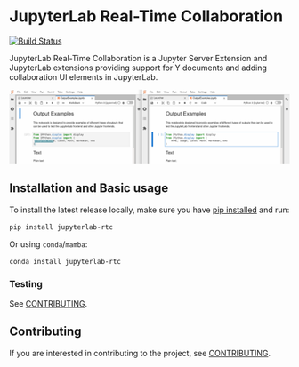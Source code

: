 # JupyterLab Real-Time Collaboration

[![Build Status](https://github.com/jupyterlab/jupyterlab_rtc/actions/workflows/test.yml/badge.svg?query=branch%3Amain++)](https://github.com/jupyterlab/jupyterlab_rtc/actions?query=branch%3Amain++)

JupyterLab Real-Time Collaboration is a Jupyter Server Extension and JupyterLab extensions providing support for Y documents
and adding collaboration UI elements in JupyterLab.

![Real-Time Collaboration Demonstration](./docs/source/images/rtc_shared_cursors.png)

## Installation and Basic usage

To install the latest release locally, make sure you have
[pip installed](https://pip.readthedocs.io/en/stable/installing/) and run:

```bash
pip install jupyterlab-rtc
```

Or using ``conda``/``mamba``:

```bash
conda install jupyterlab-rtc
```

### Testing

See [CONTRIBUTING](./docs/source/developer/contributing.rst#running-tests).

## Contributing

If you are interested in contributing to the project, see [CONTRIBUTING](./docs/source/developer/contributing.rst).

